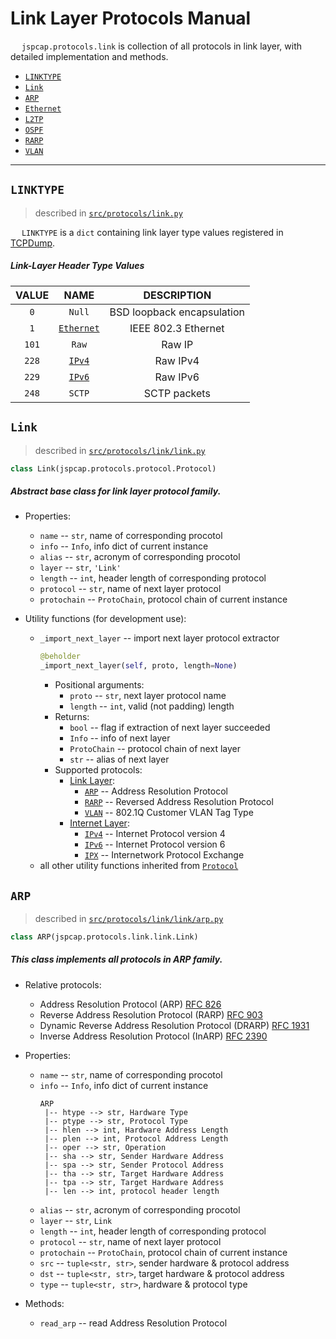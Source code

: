 # Link Layer Protocols Manual

<!-- NotImplemented -->

&emsp; `jspcap.protocols.link` is collection of all protocols in link layer, with detailed implementation and methods.

 - [`LINKTYPE`](#linktype)
 - [`Link`](#link)
 - [`ARP`](#arp)
 - [`Ethernet`](#ethernet)
 - [`L2TP`](#l2tp)
 - [`OSPF`](#ospf)
 - [`RARP`](#rarp)
 - [`VLAN`](#vlan)

---

## `LINKTYPE`

 > described in [`src/protocols/link.py`](https://github.com/JarryShaw/jspcap/tree/master/src/protocols/link/link.py)

&emsp; `LINKTYPE` is a `dict` containing link layer type values registered in [TCPDump](http://www.tcpdump.org/linktypes.html).

##### Link-Layer Header Type Values

| VALUE |                                          NAME                                         |        DESCRIPTION         |
| :---: | :-----------------------------------------------------------------------------------: | :------------------------: |
|  `0`  | `Null`                                                                                | BSD loopback encapsulation |
|  `1`  | [`Ethernet`](#ethernet)                                                               |    IEEE 802.3 Ethernet     |
| `101` | `Raw`                                                                                 |           Raw IP           |
| `228` | [`IPv4`](https://github.com/JarryShaw/jspcap/tree/master/src/protocols/internet#ipv4) |          Raw IPv4          |
| `229` | [`IPv6`](https://github.com/JarryShaw/jspcap/tree/master/src/protocols/internet#ipv6) |          Raw IPv6          |
| `248` | `SCTP`                                                                                |        SCTP packets        |

## `Link`

 > described in [`src/protocols/link/link.py`](https://github.com/JarryShaw/jspcap/tree/master/src/protocols/link/link.py)

```python
class Link(jspcap.protocols.protocol.Protocol)
```

##### Abstract base class for link layer protocol family.

 - Properties:
    * `name` -- `str`, name of corresponding procotol
    * `info` -- `Info`, info dict of current instance
    * `alias` -- `str`, acronym of corresponding procotol
    * `layer` -- `str`, `'Link'`
    * `length` -- `int`, header length of corresponding protocol
    * `protocol` -- `str`, name of next layer protocol
    * `protochain` -- `ProtoChain`, protocol chain of current instance

 - Utility functions (for development use):
    * `_import_next_layer` -- import next layer protocol extractor
        ```python
        @beholder
        _import_next_layer(self, proto, length=None)
        ```
        - Positional arguments:
            * `proto` -- `str`, next layer protocol name
            * `length` -- `int`, valid (not padding) length
        - Returns:
            * `bool` -- flag if extraction of next layer succeeded
            * `Info` -- info of next layer
            * `ProtoChain` -- protocol chain of next layer
            * `str` -- alias of next layer
        - Supported protocols:
            * [Link Layer](#link-layer-protocols-manual):
                - [`ARP`](#arp) -- Address Resolution Protocol
                - [`RARP`](#rarp) -- Reversed Address Resolution Protocol
                - [`VLAN`](#vlan) -- 802.1Q Customer VLAN Tag Type
            * [Internet Layer](https://github.com/JarryShaw/jspcap/tree/master/src/protocols/internet#internet-layer-protocols-manual):
                - [`IPv4`](https://github.com/JarryShaw/jspcap/tree/master/src/protocols/internet#ipv4) -- Internet Protocol version 4
                - [`IPv6`](https://github.com/JarryShaw/jspcap/tree/master/src/protocols/internet#ipv6) -- Internet Protocol version 6
                - [`IPX`](https://github.com/JarryShaw/jspcap/tree/master/src/protocols/internet#ipx) -- Internetwork Protocol Exchange
    * all other utility functions inherited from [`Protocol`](https://github.com/JarryShaw/jspcap/tree/master/src/protocols#protocol)

## `ARP`

 > described in [`src/protocols/link/link/arp.py`](https://github.com/JarryShaw/jspcap/tree/master/src/protocols/link/arp.py)

```python
class ARP(jspcap.protocols.link.link.Link)
```

##### This class implements all protocols in ARP family.

 - Relative protocols:
    * Address Resolution Protocol (ARP) [RFC 826](https://tools.ietf.org/html/rfc826)
    * Reverse Address Resolution Protocol (RARP) [RFC 903](https://tools.ietf.org/html/rfc903)
    * Dynamic Reverse Address Resolution Protocol (DRARP) [RFC 1931](https://tools.ietf.org/html/rfc1931)
    * Inverse Address Resolution Protocol (InARP) [RFC 2390](https://tools.ietf.org/html/rfc2390)

 - Properties:
    * `name` -- `str`, name of corresponding procotol
    * `info` -- `Info`, info dict of current instance
        ```
        ARP
         |-- htype --> str, Hardware Type
         |-- ptype --> str, Protocol Type
         |-- hlen --> int, Hardware Address Length
         |-- plen --> int, Protocol Address Length
         |-- oper --> str, Operation
         |-- sha --> str, Sender Hardware Address
         |-- spa --> str, Sender Protocol Address
         |-- tha --> str, Target Hardware Address
         |-- tpa --> str, Target Hardware Address
         |-- len --> int, protocol header length
        ```
    * `alias` -- `str`, acronym of corresponding procotol
    * `layer` -- `str`, `Link`
    * `length` -- `int`, header length of corresponding protocol
    * `protocol` -- `str`, name of next layer protocol
    * `protochain` -- `ProtoChain`, protocol chain of current instance
    * `src` -- `tuple<str, str>`, sender hardware & protocol address
    * `dst` -- `tuple<str, str>`, target hardware & protocol address
    * `type` -- `tuple<str, str>`, hardware & protocol type

 - Methods:
    * `read_arp` -- read Address Resolution Protocol
